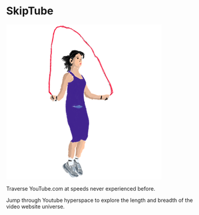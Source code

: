 # SkipTube

![Logo](/readme/logo.png)

Traverse YouTube.com at speeds never experienced before.

Jump through Youtube hyperspace to explore the length and breadth of the video website universe.
